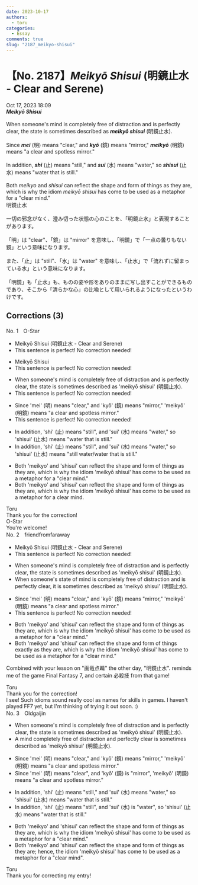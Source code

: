 ```yaml
---
date: 2023-10-17
authors:
  - toru
categories:
  - Essay
comments: true
slug: "2187_meikyo-shisui"
---
```


# 【No. 2187】<strong><em>Meikyō Shisui</strong></em> (明鏡止水 -  Clear and Serene)
<div class="date">Oct 17, 2023 18:09</div>
<div id="post"><div id="body_show_ori">
<strong><em>Meikyō Shisui</strong></em><br/><br/>When someone's mind is completely free of distraction and is perfectly clear, the state is sometimes described as <strong><em>meikyō shisui</em></strong> (明鏡止水).<br/><br/>Since <strong><em>mei</em></strong> (明) means "clear," and <strong><em>kyō</em></strong> (鏡) means "mirror," <strong><em>meikyō</em></strong> (明鏡) means "a clear and spotless mirror."<br/><br/>In addition, <strong><em>shi</em></strong> (止) means "still," and <strong><em>sui</em></strong> (水) means "water," so <strong><em>shisui</em></strong> (止水) means "water that is still."<br/><br/>Both <em>meikyo</em> and <em>shisui</em> can reflect the shape and form of things as they are, which is why the idiom <em>meikyō shisui</em> has come to be used as a metaphor for a "clear mind."
</div></div>

<!-- more -->

<div id="post_ja"><div id="body_show_mo">
明鏡止水<br/><br/>一切の邪念がなく、澄み切った状態の心のことを、「明鏡止水」と表現することがあります。<br/><br/>「明」は "clear"、「鏡」は "mirror" を意味し、「明鏡」で「一点の曇りもない鏡」という意味になります。<br/><br/>また、「止」は "still"、「水」は "water" を意味し、「止水」で「流れずに留まっている水」という意味になります。<br/><br/>「明鏡」も「止水」も、ものの姿や形をありのままに写し出すことができるものであり、そこから「清らかな心」の比喩として用いられるようになったというわけです。
</div></div>

## Corrections (3)
<div id="block"><div class="first_name"> No. 1　<span class="just_name">O-Star</span></div><div id="block2">
<ul class="correction_field">
<li class="incorrect">Meikyō Shisui (明鏡止水 -  Clear and Serene)</li>
<li class="corrected perfect">This sentence is perfect! No correction needed!</li>
</ul>
<ul class="correction_field">
<li class="incorrect">Meikyō Shisui</li>
<li class="corrected perfect">This sentence is perfect! No correction needed!</li>
</ul>
<ul class="correction_field">
<li class="incorrect">When someone's mind is completely free of distraction and is perfectly clear, the state is sometimes described as 'meikyō shisui' (明鏡止水).</li>
<li class="corrected perfect">This sentence is perfect! No correction needed!</li>
</ul>
<ul class="correction_field">
<li class="incorrect">Since 'mei' (明) means "clear," and 'kyō' (鏡) means "mirror," 'meikyō' (明鏡) means "a clear and spotless mirror."</li>
<li class="corrected perfect">This sentence is perfect! No correction needed!</li>
</ul>
<ul class="correction_field">
<li class="incorrect">In addition, 'shi' (止) means "still", and 'sui' (水) means "water," so 'shisui' (止水) means "water that is still."</li>
<li class="corrected correct">
In addition, 'shi' (止) means "still", and 'sui' (水) means "water," so 'shisui' (止水) means "<span class="f_blue">still water/water that is still</span>."
</li>
</ul>
<ul class="correction_field">
<li class="incorrect">Both 'meikyo' and 'shisui' can reflect the shape and form of things as they are, which is why the idiom 'meikyō shisui' has come to be used as a metaphor for a "clear mind."</li>
<li class="corrected correct">
Both 'meikyo' and 'shisui' can reflect the shape and form of things as they are, which is why the idiom 'meikyō shisui' has come to be used as a metaphor for <span class="f_bold">a clear mind.</span>
</li>
</ul>
</div><div class="name"><span class="just_name">Toru</span><br>
Thank you for the correction!
</div>
<div class="name"><span class="just_name">O-Star</span><br>
You're welcome!
</div>
</div>
<div id="block"><div class="first_name"> No. 2　<span class="just_name">friendfromfaraway</span></div><div id="block2">
<ul class="correction_field">
<li class="incorrect">Meikyō Shisui (明鏡止水 -  Clear and Serene)</li>
<li class="corrected perfect">This sentence is perfect! No correction needed!</li>
</ul>
<ul class="correction_field">
<li class="incorrect">When someone's mind is completely free of distraction and is perfectly clear, the state is sometimes described as 'meikyō shisui' (明鏡止水).</li>
<li class="corrected correct">
When someone's <span class="f_blue">state of </span>mind is completely free of distraction and is perfectly clear, <span class="f_blue">it is </span>sometimes described as 'meikyō shisui' (明鏡止水).
</li>
</ul>
<ul class="correction_field">
<li class="incorrect">Since 'mei' (明) means "clear," and 'kyō' (鏡) means "mirror," 'meikyō' (明鏡) means "a clear and spotless mirror."</li>
<li class="corrected perfect">This sentence is perfect! No correction needed!</li>
</ul>
<ul class="correction_field">
<li class="incorrect">Both 'meikyo' and 'shisui' can reflect the shape and form of things as they are, which is why the idiom 'meikyō shisui' has come to be used as a metaphor for a "clear mind."</li>
<li class="corrected correct">
Both 'meikyo' and 'shisui' can reflect the shape and form of things <span class="f_blue">exactly </span>as they are, which is why the idiom 'meikyō shisui' has come to be used as a metaphor for a "clear mind."
</li>
</ul>
<p class="comment_small">
 Combined with your lesson on "画竜点睛" the other day, "明鏡止水". reminds me of the game Final Fantasy 7, and certain 必殺技 from that game!
</p>

</div><div class="name"><span class="just_name">Toru</span><br>
Thank you for the correction!<br/>I see! Such idioms sound really cool as names for skills in games. I haven't played FF7 yet, but I'm thinking of trying it out soon. :)
</div>
</div>
<div id="block"><div class="first_name"> No. 3　<span class="just_name">Oldgaijin</span></div><div id="block2">
<ul class="correction_field">
<li class="incorrect">When someone's mind is completely free of distraction and is perfectly clear, the state is sometimes described as 'meikyō shisui' (明鏡止水).</li>
<li class="corrected correct">
A mind completely free of distraction and perfectly clear is sometimes described as 'meikyō shisui' (明鏡止水).
</li>
</ul>
<ul class="correction_field">
<li class="incorrect">Since 'mei' (明) means "clear," and 'kyō' (鏡) means "mirror," 'meikyō' (明鏡) means "a clear and spotless mirror."</li>
<li class="corrected correct">
Since 'mei' (明) means "clear", and 'kyō' (鏡) is "mirror", 'meikyō' (明鏡) means "a clear and spotless mirror."
</li>
</ul>
<ul class="correction_field">
<li class="incorrect">In addition, 'shi' (止) means "still," and 'sui' (水) means "water," so 'shisui' (止水) means "water that is still."</li>
<li class="corrected correct">
In addition, 'shi' (止) means "still", and 'sui' (水) is "water", so 'shisui' (止水) means "water that is still."
</li>
</ul>
<ul class="correction_field">
<li class="incorrect">Both 'meikyo' and 'shisui' can reflect the shape and form of things as they are, which is why the idiom 'meikyō shisui' has come to be used as a metaphor for a "clear mind."</li>
<li class="corrected correct">
Both 'meikyo' and 'shisui' can reflect the shape and form of things as they are; hence, the idiom 'meikyō shisui' has come to be used as a metaphor for a "clear mind".
</li>
</ul>
</div><div class="name"><span class="just_name">Toru</span><br>
Thank you for correcting my entry!
</div>
</div>
